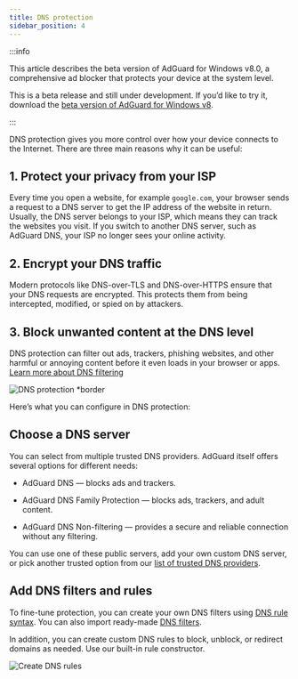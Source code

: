 ```yaml
---
title: DNS protection
sidebar_position: 4
---
```


:::info

This article describes the beta version of AdGuard for Windows v8.0, a comprehensive ad blocker that protects your device at the system level.

This is a beta release and still under development. If you’d like to try it, download the [beta version of AdGuard for Windows v8](https://agrd.io/adguard_for_windows_8_beta).

:::

DNS protection gives you more control over how your device connects to the Internet. There are three main reasons why it can be useful:

## 1. Protect your privacy from your ISP

Every time you open a website, for example `google.com`, your browser sends a request to a DNS server to get the IP address of the website in return. Usually, the DNS server belongs to your ISP, which means they can track the websites you visit. If you switch to another DNS server, such as AdGuard DNS, your ISP no longer sees your online activity.

## 2. Encrypt your DNS traffic

Modern protocols like DNS-over-TLS and DNS-over-HTTPS ensure that your DNS requests are encrypted. This protects them from being intercepted, modified, or spied on by attackers.

## 3. Block unwanted content at the DNS level

DNS protection can filter out ads, trackers, phishing websites, and other harmful or annoying content before it even loads in your browser or apps. [Learn more about DNS filtering](https://adguard-dns.io/kb/general/dns-filtering/)

![DNS protection *border](https://cdn.adtidy.org/content/kb/ad_blocker/windows/version_8/protection/dns_protection.png)

Here’s what you can configure in DNS protection:

## Choose a DNS server

You can select from multiple trusted DNS providers. AdGuard itself offers several options for different needs:

- AdGuard DNS — blocks ads and trackers.

- AdGuard DNS Family Protection — blocks ads, trackers, and adult content.

- AdGuard DNS Non-filtering — provides a secure and reliable connection without any filtering.

You can use one of these public servers, add your own custom DNS server, or pick another trusted option from our [list of trusted DNS providers](https://adguard-dns.io/kb/general/dns-providers/).

## Add DNS filters and rules

To fine-tune protection, you can create your own DNS filters using [DNS rule syntax](https://adguard-dns.io/kb/general/dns-filtering-syntax/). You can also import ready-made  [DNS filters](https://filterlists.com).

In addition, you can create custom DNS rules to block, unblock, or redirect domains as needed. Use our built-in rule constructor.

![Create DNS rules](https://cdn.adtidy.org/content/kb/ad_blocker/windows/version_8/protection/create_dns_rule.png)
